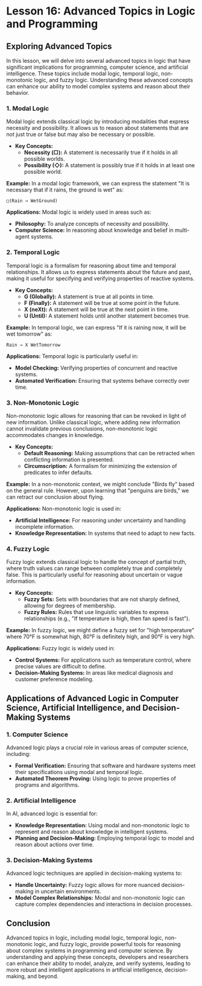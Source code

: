 # Lesson 16: Advanced Topics in Logic and Programming

## Exploring Advanced Topics

In this lesson, we will delve into several advanced topics in logic that have significant implications for programming, computer science, and artificial intelligence. These topics include modal logic, temporal logic, non-monotonic logic, and fuzzy logic. Understanding these advanced concepts can enhance our ability to model complex systems and reason about their behavior.

### 1. Modal Logic

Modal logic extends classical logic by introducing modalities that express necessity and possibility. It allows us to reason about statements that are not just true or false but may also be necessary or possible.

- **Key Concepts:**
  - **Necessity (□):** A statement is necessarily true if it holds in all possible worlds.
  - **Possibility (◇):** A statement is possibly true if it holds in at least one possible world.

**Example:**
In a modal logic framework, we can express the statement "It is necessary that if it rains, the ground is wet" as:
```plaintext
□(Rain → WetGround)
```

**Applications:**
Modal logic is widely used in areas such as:
- **Philosophy:** To analyze concepts of necessity and possibility.
- **Computer Science:** In reasoning about knowledge and belief in multi-agent systems.

### 2. Temporal Logic

Temporal logic is a formalism for reasoning about time and temporal relationships. It allows us to express statements about the future and past, making it useful for specifying and verifying properties of reactive systems.

- **Key Concepts:**
  - **G (Globally):** A statement is true at all points in time.
  - **F (Finally):** A statement will be true at some point in the future.
  - **X (neXt):** A statement will be true at the next point in time.
  - **U (Until):** A statement holds until another statement becomes true.

**Example:**
In temporal logic, we can express "If it is raining now, it will be wet tomorrow" as:
```plaintext
Rain → X WetTomorrow
```

**Applications:**
Temporal logic is particularly useful in:
- **Model Checking:** Verifying properties of concurrent and reactive systems.
- **Automated Verification:** Ensuring that systems behave correctly over time.

### 3. Non-Monotonic Logic

Non-monotonic logic allows for reasoning that can be revoked in light of new information. Unlike classical logic, where adding new information cannot invalidate previous conclusions, non-monotonic logic accommodates changes in knowledge.

- **Key Concepts:**
  - **Default Reasoning:** Making assumptions that can be retracted when conflicting information is presented.
  - **Circumscription:** A formalism for minimizing the extension of predicates to infer defaults.

**Example:**
In a non-monotonic context, we might conclude "Birds fly" based on the general rule. However, upon learning that "penguins are birds," we can retract our conclusion about flying.

**Applications:**
Non-monotonic logic is used in:
- **Artificial Intelligence:** For reasoning under uncertainty and handling incomplete information.
- **Knowledge Representation:** In systems that need to adapt to new facts.

### 4. Fuzzy Logic

Fuzzy logic extends classical logic to handle the concept of partial truth, where truth values can range between completely true and completely false. This is particularly useful for reasoning about uncertain or vague information.

- **Key Concepts:**
  - **Fuzzy Sets:** Sets with boundaries that are not sharply defined, allowing for degrees of membership.
  - **Fuzzy Rules:** Rules that use linguistic variables to express relationships (e.g., "If temperature is high, then fan speed is fast").

**Example:**
In fuzzy logic, we might define a fuzzy set for "high temperature" where 70°F is somewhat high, 80°F is definitely high, and 90°F is very high.

**Applications:**
Fuzzy logic is widely used in:
- **Control Systems:** For applications such as temperature control, where precise values are difficult to define.
- **Decision-Making Systems:** In areas like medical diagnosis and customer preference modeling.

## Applications of Advanced Logic in Computer Science, Artificial Intelligence, and Decision-Making Systems

### 1. Computer Science

Advanced logic plays a crucial role in various areas of computer science, including:
- **Formal Verification:** Ensuring that software and hardware systems meet their specifications using modal and temporal logic.
- **Automated Theorem Proving:** Using logic to prove properties of programs and algorithms.

### 2. Artificial Intelligence

In AI, advanced logic is essential for:
- **Knowledge Representation:** Using modal and non-monotonic logic to represent and reason about knowledge in intelligent systems.
- **Planning and Decision-Making:** Employing temporal logic to model and reason about actions over time.

### 3. Decision-Making Systems

Advanced logic techniques are applied in decision-making systems to:
- **Handle Uncertainty:** Fuzzy logic allows for more nuanced decision-making in uncertain environments.
- **Model Complex Relationships:** Modal and non-monotonic logic can capture complex dependencies and interactions in decision processes.

## Conclusion

Advanced topics in logic, including modal logic, temporal logic, non-monotonic logic, and fuzzy logic, provide powerful tools for reasoning about complex systems in programming and computer science. By understanding and applying these concepts, developers and researchers can enhance their ability to model, analyze, and verify systems, leading to more robust and intelligent applications in artificial intelligence, decision-making, and beyond.
